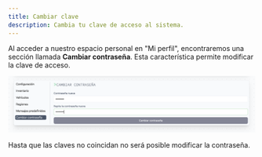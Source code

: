 ```yaml
---
title: Cambiar clave
description: Cambia tu clave de acceso al sistema.
---
```


Al acceder a nuestro espacio personal en "Mi perfil", encontraremos una sección llamada **Cambiar contraseña**. Esta característica permite modificar la clave de acceso.

![Cambiar contraseña](../../../../assets/images/guia/cambiar-clave.png "Cambiar contraseña")

Hasta que las claves no coincidan no será posible modificar la contraseña.
